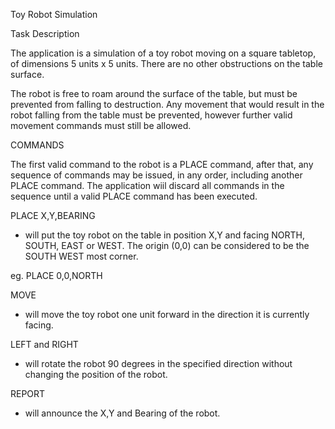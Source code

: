 Toy Robot Simulation

Task Description

The application is a simulation of a toy robot moving on a square tabletop, of dimensions 5 units x 5 units.
There are no other obstructions on the table surface.

The robot is free to roam around the surface of the table, but must be prevented from falling to destruction. Any movement that would result in the robot falling from the table must be prevented, however further valid movement commands must still be allowed.


COMMANDS

The first valid command to the robot is a PLACE command, after that, any sequence of commands may be issued, in any order, including another PLACE command. The application wiil discard all commands in the sequence until a valid PLACE command has been executed.

PLACE X,Y,BEARING

- will put the toy robot on the table in position X,Y and facing NORTH, SOUTH, EAST or WEST.
The origin (0,0) can be considered to be the SOUTH WEST most corner.

eg. PLACE 0,0,NORTH


MOVE

- will move the toy robot one unit forward in the direction it is currently facing.

LEFT and RIGHT 

- will rotate the robot 90 degrees in the specified direction without changing the position of the robot.

REPORT 
- will announce the X,Y and Bearing of the robot. 



